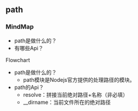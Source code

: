 ## path

### MindMap

- path是做什么的？
- 有哪些Api？



Flowchart

- path是做什么的？
  - path模块是Nodejs官方提供的处理路径的模块。
- path的Api？
  - resolve：拼接当前绝对路径+名称（非必填）
  - __dirname：当前文件所在的绝对路径